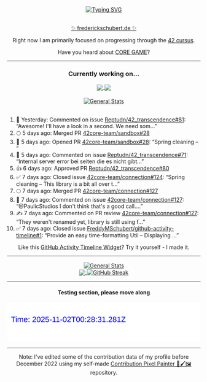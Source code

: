 <div align="center">
	<a href="https://git.io/typing-svg"><img src="https://readme-typing-svg.demolab.com?font=Fira+Code&size=30&pause=1000&color=70A5FD&background=1A1B27&center=true&vCenter=true&repeat=false&random=false&width=550&lines=%F0%9F%91%8B+Hello+World!+I'm+Freddy!+%F0%9F%96%96" alt="Typing SVG" /></a>
</div>
<br>
<div align="center">
	<p></p><a href="https://frederickschubert.de">✨ frederickschubert.de ✨</a></p>
	<p>Right now I am primarily focused on progressing through the <a href="https://github.com/FreddyMSchubert/42_cursus">42 cursus</a>.</p>
	<p>Have you heard about <a href="https://coregame.de/">CORE GAME</a>?</p>
</div>

<hr>

<div align="center">

### Currently working on...

<!-- [![current_repo](https://github-readme-stats.vercel.app/api/pin/?username=FreddyMSchubert&repo=Crafty_Concoctions&theme=tokyonight)](https://github.com/FreddyMSchubert/Crafty_Concoctions) -->

<div align="center">
	<a href="https://github.com/Reptudn/42_transcendence" target="_blank">
		<img align="center" src="https://github-readme-stats.vercel.app/api/pin/?username=Reptudn&repo=42_transcendence&theme=tokyonight" />
	</a>
	<a href="https://github.com/42core-team/even_COREnier" target="_blank">
		<img align="center" src="https://github-readme-stats.vercel.app/api/pin/?username=42core-team&repo=even_COREnier&theme=tokyonight" />
	</a>
</div>

<br>

<div align="center">
	<a href="https://github.com/FreddyMSchubert/42_cursus" target="_blank">
		<img align="center" src="https://github-readme-stats.vercel.app/api/pin/?username=FreddyMSchubert&repo=42_cursus&theme=tokyonight" alt="General Stats" />
	</a>
</div>

<br>

<div align="left">
<ol>
<!-- ACTIVITY:START -->
<li>💬 Yesterday: Commented on issue <a href="https://github.com/Reptudn/42_transcendence/pull/81#issuecomment-3094557562">Reptudn/42_transcendence#81</a>: “Awesome! I'll have a look in a second.
We need som…”</li>
<li>🌕 5 days ago: Merged PR <a href="https://github.com/42core-team/sandbox/pull/28">42core-team/sandbox#28</a></li>
<li>🚀 5 days ago: Opened PR <a href="https://github.com/42core-team/sandbox/pull/28">42core-team/sandbox#28</a>: “Spring cleaning – ”</li>
<li>💬 5 days ago: Commented on issue <a href="https://github.com/Reptudn/42_transcendence/issues/71#issuecomment-3078401571">Reptudn/42_transcendence#71</a>: “Internal server error bei seiten die es nicht gibt…”</li>
<li>👍 6 days ago: Approved PR <a href="https://github.com/Reptudn/42_transcendence/pull/80">Reptudn/42_transcendence#80</a></li>
<li>✅ 7 days ago: Closed issue <a href="https://github.com/42core-team/connection/issues/124">42core-team/connection#124</a>: “Spring cleaning – This library is a bit all over t…”</li>
<li>🌕 7 days ago: Merged PR <a href="https://github.com/42core-team/connection/pull/127">42core-team/connection#127</a></li>
<li>💬 7 days ago: Commented on issue <a href="https://github.com/42core-team/connection/pull/127#issuecomment-3068560883">42core-team/connection#127</a>: “@PaulicStudios 
I don't think that's a good call.…”</li>
<li>✍️ 7 days ago: Commented on PR review <a href="https://github.com/42core-team/connection/pull/127#discussion_r2204296325">42core-team/connection#127</a>: “They weren't renamed yet, library is still using f…”</li>
<li>✅ 7 days ago: Closed issue <a href="https://github.com/FreddyMSchubert/github-activity-timeline/issues/1">FreddyMSchubert/github-activity-timeline#1</a>: “Provide an easy time-formatting Util – Displaying …”</li>
<!-- ACTIVITY:END -->
</ol>
</div>

Like this [GitHub Activity Timeline Widget](https://github.com/FreddyMSchubert/github-activity-timeline)? Try it yourself - I made it.

<hr>

<div align="center">
	<a href="https://github.com/anuraghazra/github-readme-stats" target="_blank">
		<img height=200 align="center" src="https://github-readme-stats.vercel.app/api?username=FreddyMSchubert&show_icons=true&theme=tokyonight&card_width=650" alt="General Stats" />
	</a>
</div>

<div align="center">
	<a href="https://github.com/anuraghazra/github-readme-stats" target="_blank">
		<img height=200 align="center" src="https://github-readme-stats.vercel.app/api/top-langs/?username=FreddyMSchubert&layout=donut&theme=tokyonight&card_width=320">
	</a>
	<a href="https://github.com/DenverCoder1/github-readme-streak-stats" target="_blank">
		<img height=200 align="center" src="https://streak-stats.demolab.com?user=FreddyMSchubert&theme=tokyonight&date_format=j%20M%5B%20Y%5D&card_width=320&card_height=200&hide_total_contributions=true" alt="GitHub Streak" />
	</a>
</div>

<hr>

#### Testing section, please move along

![GitHub Defenders SVG](https://github.com/FreddyMSchubert/FreddyMSchubert/blob/github_defenders_output/output.svg)

<hr>

Note: I've edited some of the contribution data of my profile before December 2022 using my self-made [Contribution Pixel Painter 🎨🖌️🖼️](https://github.com/FreddyMSchubert/contribution-pixel-painter) repository.
